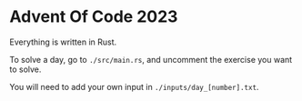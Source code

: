 # Advent Of Code 2023

Everything is written in Rust.

To solve a day, go to `./src/main.rs`, and uncomment the exercise you want to solve.

You will need to add your own input in `./inputs/day_[number].txt`.

